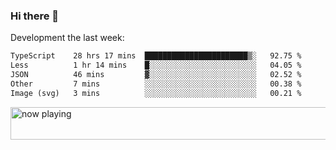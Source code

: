 ### Hi there 👋

Development the last week:
<!--START_SECTION:waka-->

```txt
TypeScript    28 hrs 17 mins  ███████████████████████▒░   92.75 %
Less          1 hr 14 mins    █░░░░░░░░░░░░░░░░░░░░░░░░   04.05 %
JSON          46 mins         ▓░░░░░░░░░░░░░░░░░░░░░░░░   02.52 %
Other         7 mins          ░░░░░░░░░░░░░░░░░░░░░░░░░   00.38 %
Image (svg)   3 mins          ░░░░░░░░░░░░░░░░░░░░░░░░░   00.21 %
```

<!--END_SECTION:waka-->

<!--
**JASONPANGGO/jasonpanggo** is a ✨ _special_ ✨ repository because its `README.md` (this file) appears on your GitHub profile.

Here are some ideas to get you started:

- 🔭 I’m currently working on ...
- 🌱 I’m currently learning ...
- 👯 I’m looking to collaborate on ...
- 🤔 I’m looking for help with ...
- 💬 Ask me about ...
- 📫 How to reach me: ...
- 😄 Pronouns: ...
- ⚡ Fun fact: ...
-->

<a href="https://volt.fm/user/q8yd9e79csfr57rt" target="_blank"><img src="https://spotify-badge-egoist.vercel.app/api/now-playing" width="540" height="52" alt="now playing"></a>

